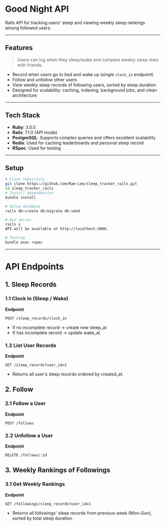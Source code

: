 # Good Night API

Rails API for tracking users' sleep and viewing weekly sleep rankings among followed users.

---

## Features
> Users can log when they sleep/wake and compare weekly sleep stats with friends.
- Record when users go to bed and wake up (single `clock_in` endpoint)
- Follow and unfollow other users
- View weekly sleep records of following users, sorted by sleep duration
- Designed for scalability: caching, indexing, background jobs, and clean architecture

---

## Tech Stack

- **Ruby**: 3.0.0
- **Rails**: 7.1.0 (API mode)
- **PostgreSQL**: Supports complex queries and offers excellent scalability
- **Redis**: Used for caching leaderboards and personal sleep record
- **RSpec**: Used for testing

---

## Setup

```bash
# Clone repository
git clone https://github.com/Rae-Lee/sleep_tracker_rails.git
cd sleep_tracker_rails
# Install dependencies
bundle install

# Setup database
rails db:create db:migrate db:seed

# Run server
rails s
API will be available at http://localhost:3000.

# Testing
bundle exec rspec
```

---

# API Endpoints

## 1. Sleep Records

### 1.1 Clock In (Sleep / Wake)

**Endpoint**

```http
POST /sleep_records/clock_in
```
- If no incomplete record → create new sleep_at
- If has incomplete record → update wake_at

### 1.2 List User Records

**Endpoint**

```http
GET /sleep_records?user_id=1
```
- Returns all user's sleep records ordered by created_at.

## 2. Follow

### 2.1 Follow a User

**Endpoint**

```http
POST /follows
```
### 2.2 Unfollow a User

**Endpoint**

```http
DELETE /follows/:id
```

## 3. Weekly Rankings of Followings

### 3.1 Get Weekly Rankings

**Endpoint**

```http
GET /followings/sleep_records?user_id=1
```
- Returns all followings' sleep records from previous week (Mon–Sun), sorted by total sleep duration.
